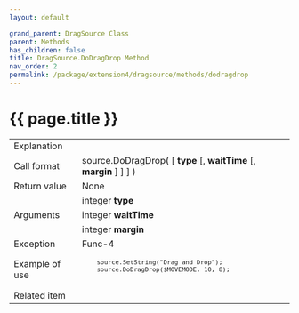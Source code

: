 ```yaml
---
layout: default

grand_parent: DragSource Class
parent: Methods
has_children: false
title: DragSource.DoDragDrop Method
nav_order: 2
permalink: /package/extension4/dragsource/methods/dodragdrop
---
```

# {{ page.title }}


<table>
  <tr>
    <td>Explanation</td>
    <td colspan="2"></td>
  </tr>
  <tr>
    <td>Call format</td>
    <td colspan="2">source.DoDragDrop( [ <b>type</b> [, <b>waitTime</b> [, <b>margin</b> ] ] ] )</td>
  </tr>
  <tr>
    <td>Return value</td>
    <td colspan="2">None</td>
  </tr>  
  <tr>
    <td rowspan="3">Arguments</td>
    <td>integer <b>type</b></td>
    <td></td>
  </tr>
  <tr>
    <td>integer <b>waitTime</b></td>
    <td></td>
  </tr>
  <tr>
    <td>integer <b>margin</b></td>
    <td></td>
  </tr>
  <tr>
    <td>Exception</td>
    <td>Func-4</td>
    <td></td>
  </tr>
  <tr>
    <td>Example of use</td>
    <td colspan="2"><code><pre>
    source.SetString("Drag and Drop");
    source.DoDragDrop($MOVEMODE, 10, 8);
    </pre></code></td>
  </tr>
  <tr>
    <td>Related item</td>
    <td colspan="2"></td>
  </tr>
</table>